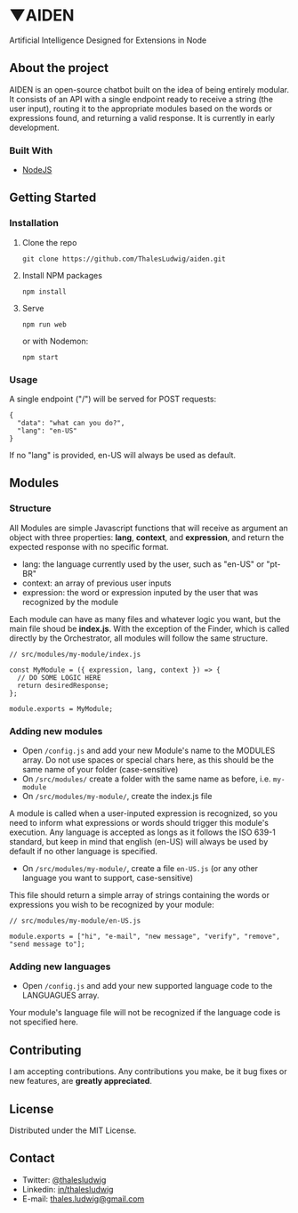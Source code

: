 # ▼AIDEN

Artificial Intelligence Designed for Extensions in Node


## About the project

AIDEN is an open-source chatbot built on the idea of being entirely modular. It consists of an API with a single endpoint ready 
to receive a string (the user input), routing it to the appropriate modules based on the words or expressions found, and returning a valid response.
It is currently in early development.

### Built With

* [NodeJS](https://nodejs.org/en/)


<!-- GETTING STARTED -->
## Getting Started

### Installation

1. Clone the repo
   ```
   git clone https://github.com/ThalesLudwig/aiden.git
   ```
2. Install NPM packages
   ```
   npm install
   ```
3. Serve
   ```
   npm run web
   ```
   or with Nodemon:
   ```
   npm start
   ```

   
### Usage

A single endpoint ("/") will be served for POST requests:
   ```
   {
     "data": "what can you do?",
     "lang": "en-US"
   }
   ```
   If no "lang" is provided, en-US will always be used as default.

## Modules

### Structure

All Modules are simple Javascript functions that will receive as argument an object with three properties: **lang**, **context**, and **expression**, 
and return the expected response with no specific format.
- lang: the language currently used by the user, such as "en-US" or "pt-BR"
- context: an array of previous user inputs
- expression: the word or expression inputed by the user that was recognized by the module

Each module can have as many files and whatever logic you want, but the main file shoud be **index.js**.
With the exception of the Finder, which is called directly by the Orchestrator, all modules will follow the same structure.

```
// src/modules/my-module/index.js

const MyModule = ({ expression, lang, context }) => {
  // DO SOME LOGIC HERE
  return desiredResponse;
};

module.exports = MyModule;
```

### Adding new modules

- Open `/config.js` and add your new Module's name to the MODULES array. Do not use spaces or special chars here, as this should be the same name of your folder (case-sensitive)
- On `/src/modules/` create a folder with the same name as before, i.e. `my-module`
- On `/src/modules/my-module/`, create the index.js file

A module is called when a user-inputed expression is recognized, so you need to inform what expressions or words should trigger this module's execution.
Any language is accepted as longs as it follows the ISO 639-1 standard, but keep in mind that english (en-US) will always be used by default if no other language is specified.

- On `/src/modules/my-module/`, create a file `en-US.js` (or any other language you want to support, case-sensitive)

This file should return a simple array of strings containing the words or expressions you wish to be recognized by your module:

```
// src/modules/my-module/en-US.js

module.exports = ["hi", "e-mail", "new message", "verify", "remove", "send message to"];
```

### Adding new languages

- Open `/config.js` and add your new supported language code to the LANGUAGUES array.

Your module's language file will not be recognized if the language code is not specified here.


## Contributing

I am accepting contributions. Any contributions you make, be it bug fixes or new features, are **greatly appreciated**.

## License

Distributed under the MIT License.

<!-- CONTACT -->
## Contact

- Twitter: [@thalesludwig](https://twitter.com/thalesludwig)
- Linkedin: [in/thalesludwig](https://linkedin.com/in/thalesludwig)
- E-mail: thales.ludwig@gmail.com
